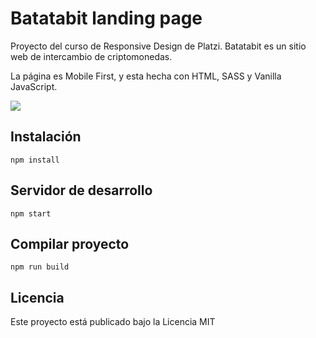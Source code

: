 # Batatabit landing page

Proyecto del curso de Responsive Design de Platzi. Batatabit es un sitio web de intercambio de criptomonedas.

La página es Mobile First, y esta hecha con HTML, SASS y Vanilla JavaScript.

![](https://static.platzi.com/media/landing-projects/mobile-first_proyecto.gif)

## Instalación

```
npm install
```

## Servidor de desarrollo

```
npm start
```

## Compilar proyecto

```
npm run build
```

## Licencia

Este proyecto está publicado bajo la Licencia MIT
